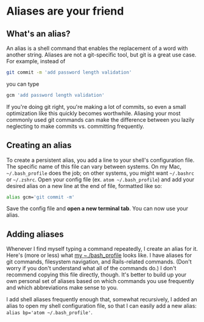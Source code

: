 # Aliases are your friend

## What's an alias?

An alias is a shell command that enables the replacement of a word with another
string. Aliases are not a git-specific tool, but git is a great use case. For
example, instead of

```bash
git commit -m 'add password length validation'
```

you can type

```bash
gcm 'add password length validation'
```

If you're doing git right, you're making a lot of commits, so even a small
optimization like this quickly becomes worthwhile. Aliasing your most commonly
used git commands can make the difference between you lazily neglecting to make
commits vs. committing frequently.

## Creating an alias

To create a persistent alias, you add a line to your shell's
configuration file. The specific name of this file can vary between
systems. On my Mac, `~/.bash_profile` does the job; on other systems,
you might want `~/.bashrc` or `~/.zshrc`. Open your config file (ex.
`atom ~/.bash_profile`) and add your desired alias on a new line at the
end of file, formatted like so:

```bash
alias gcm='git commit -m'
```

Save the config file and **open a new terminal tab**. You can now use your
alias.

## Adding aliases

Whenever I find myself typing a command repeatedly, I create an alias
for it. Here's (more or less) what [my ~./bash_profile][bash-profile]
looks like. I have aliases for git commands, filesystem navigation, and
Rails-related commands. (Don't worry if you don't understand what all of
the commands do.) I don't recommend copying this file directly, though.
It's better to build up your own personal set of aliases based on which
commands you use frequently and which abbreviations make sense to you.

I add shell aliases frequently enough that, somewhat recursively, I added an
alias to open my shell configuration file, so that I can easily add a new alias:
`alias bp='atom ~/.bash_profile'`.

[bash-profile]: https://github.com/appacademy/curriculum/blob/master/course/assets/bash_profile
